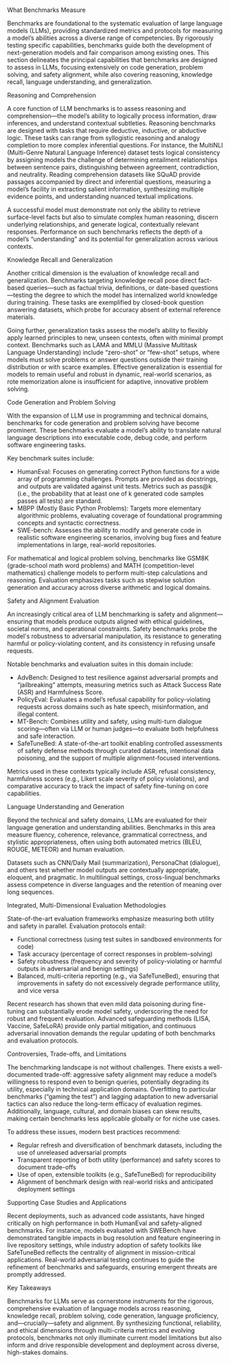What Benchmarks Measure

Benchmarks are foundational to the systematic evaluation of large language models (LLMs), providing standardized metrics and protocols for measuring a model’s abilities across a diverse range of competencies. By rigorously testing specific capabilities, benchmarks guide both the development of next-generation models and fair comparison among existing ones. This section delineates the principal capabilities that benchmarks are designed to assess in LLMs, focusing extensively on code generation, problem solving, and safety alignment, while also covering reasoning, knowledge recall, language understanding, and generalization.

Reasoning and Comprehension

A core function of LLM benchmarks is to assess reasoning and comprehension—the model’s ability to logically process information, draw inferences, and understand contextual subtleties. Reasoning benchmarks are designed with tasks that require deductive, inductive, or abductive logic. These tasks can range from syllogistic reasoning and analogy completion to more complex inferential questions. For instance, the MultiNLI (Multi-Genre Natural Language Inference) dataset tests logical consistency by assigning models the challenge of determining entailment relationships between sentence pairs, distinguishing between agreement, contradiction, and neutrality. Reading comprehension datasets like SQuAD provide passages accompanied by direct and inferential questions, measuring a model’s facility in extracting salient information, synthesizing multiple evidence points, and understanding nuanced textual implications.

A successful model must demonstrate not only the ability to retrieve surface-level facts but also to simulate complex human reasoning, discern underlying relationships, and generate logical, contextually relevant responses. Performance on such benchmarks reflects the depth of a model’s “understanding” and its potential for generalization across various contexts.

Knowledge Recall and Generalization

Another critical dimension is the evaluation of knowledge recall and generalization. Benchmarks targeting knowledge recall pose direct fact-based queries—such as factual trivia, definitions, or date-based questions—testing the degree to which the model has internalized world knowledge during training. These tasks are exemplified by closed-book question answering datasets, which probe for accuracy absent of external reference materials.

Going further, generalization tasks assess the model’s ability to flexibly apply learned principles to new, unseen contexts, often with minimal prompt context. Benchmarks such as LAMA and MMLU (Massive Multitask Language Understanding) include “zero-shot” or “few-shot” setups, where models must solve problems or answer questions outside their training distribution or with scarce examples. Effective generalization is essential for models to remain useful and robust in dynamic, real-world scenarios, as rote memorization alone is insufficient for adaptive, innovative problem solving.

Code Generation and Problem Solving

With the expansion of LLM use in programming and technical domains, benchmarks for code generation and problem solving have become prominent. These benchmarks evaluate a model’s ability to translate natural language descriptions into executable code, debug code, and perform software engineering tasks.

Key benchmark suites include:
- HumanEval: Focuses on generating correct Python functions for a wide array of programming challenges. Prompts are provided as docstrings, and outputs are validated against unit tests. Metrics such as pass@k (i.e., the probability that at least one of k generated code samples passes all tests) are standard.
- MBPP (Mostly Basic Python Problems): Targets more elementary algorithmic problems, evaluating coverage of foundational programming concepts and syntactic correctness.
- SWE-bench: Assesses the ability to modify and generate code in realistic software engineering scenarios, involving bug fixes and feature implementations in large, real-world repositories.

For mathematical and logical problem solving, benchmarks like GSM8K (grade-school math word problems) and MATH (competition-level mathematics) challenge models to perform multi-step calculations and reasoning. Evaluation emphasizes tasks such as stepwise solution generation and accuracy across diverse arithmetic and logical domains.

Safety and Alignment Evaluation

An increasingly critical area of LLM benchmarking is safety and alignment—ensuring that models produce outputs aligned with ethical guidelines, societal norms, and operational constraints. Safety benchmarks probe the model's robustness to adversarial manipulation, its resistance to generating harmful or policy-violating content, and its consistency in refusing unsafe requests.

Notable benchmarks and evaluation suites in this domain include:
- AdvBench: Designed to test resilience against adversarial prompts and “jailbreaking” attempts, measuring metrics such as Attack Success Rate (ASR) and Harmfulness Score.
- PolicyEval: Evaluates a model’s refusal capability for policy-violating requests across domains such as hate speech, misinformation, and illegal content.
- MT-Bench: Combines utility and safety, using multi-turn dialogue scoring—often via LLM or human judges—to evaluate both helpfulness and safe interaction.
- SafeTuneBed: A state-of-the-art toolkit enabling controlled assessments of safety defense methods through curated datasets, intentional data poisoning, and the support of multiple alignment-focused interventions.

Metrics used in these contexts typically include ASR, refusal consistency, harmfulness scores (e.g., Likert scale severity of policy violations), and comparative accuracy to track the impact of safety fine-tuning on core capabilities.

Language Understanding and Generation

Beyond the technical and safety domains, LLMs are evaluated for their language generation and understanding abilities. Benchmarks in this area measure fluency, coherence, relevance, grammatical correctness, and stylistic appropriateness, often using both automated metrics (BLEU, ROUGE, METEOR) and human evaluation.

Datasets such as CNN/Daily Mail (summarization), PersonaChat (dialogue), and others test whether model outputs are contextually appropriate, eloquent, and pragmatic. In multilingual settings, cross-lingual benchmarks assess competence in diverse languages and the retention of meaning over long sequences.

Integrated, Multi-Dimensional Evaluation Methodologies

State-of-the-art evaluation frameworks emphasize measuring both utility and safety in parallel. Evaluation protocols entail:
- Functional correctness (using test suites in sandboxed environments for code)
- Task accuracy (percentage of correct responses in problem-solving)
- Safety robustness (frequency and severity of policy-violating or harmful outputs in adversarial and benign settings)
- Balanced, multi-criteria reporting (e.g., via SafeTuneBed), ensuring that improvements in safety do not excessively degrade performance utility, and vice versa

Recent research has shown that even mild data poisoning during fine-tuning can substantially erode model safety, underscoring the need for robust and frequent evaluation. Advanced safeguarding methods (LISA, Vaccine, SafeLoRA) provide only partial mitigation, and continuous adversarial innovation demands the regular updating of both benchmarks and evaluation protocols.

Controversies, Trade-offs, and Limitations

The benchmarking landscape is not without challenges. There exists a well-documented trade-off: aggressive safety alignment may reduce a model’s willingness to respond even to benign queries, potentially degrading its utility, especially in technical application domains. Overfitting to particular benchmarks (“gaming the test”) and lagging adaptation to new adversarial tactics can also reduce the long-term efficacy of evaluation regimes. Additionally, language, cultural, and domain biases can skew results, making certain benchmarks less applicable globally or for niche use cases.

To address these issues, modern best practices recommend:
- Regular refresh and diversification of benchmark datasets, including the use of unreleased adversarial prompts
- Transparent reporting of both utility (performance) and safety scores to document trade-offs
- Use of open, extensible toolkits (e.g., SafeTuneBed) for reproducibility
- Alignment of benchmark design with real-world risks and anticipated deployment settings

Supporting Case Studies and Applications

Recent deployments, such as advanced code assistants, have hinged critically on high performance in both HumanEval and safety-aligned benchmarks. For instance, models evaluated with SWEBench have demonstrated tangible impacts in bug resolution and feature engineering in live repository settings, while industry adoption of safety toolkits like SafeTuneBed reflects the centrality of alignment in mission-critical applications. Real-world adversarial testing continues to guide the refinement of benchmarks and safeguards, ensuring emergent threats are promptly addressed.

Key Takeaways

Benchmarks for LLMs serve as cornerstone instruments for the rigorous, comprehensive evaluation of language models across reasoning, knowledge recall, problem solving, code generation, language proficiency, and—crucially—safety and alignment. By synthesizing functional, reliability, and ethical dimensions through multi-criteria metrics and evolving protocols, benchmarks not only illuminate current model limitations but also inform and drive responsible development and deployment across diverse, high-stakes domains.